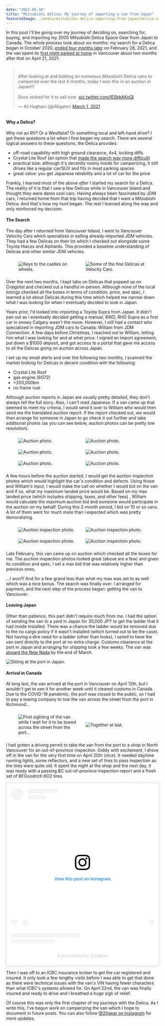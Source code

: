 ```yaml
---
date: "2021-05-10"
title: "Mitsubishi Delica: My journey of importing a van from Japan"
featuredImage: ./media/mitsubishi-delica-importing-from-japan/delica-alouette.jpg
---
```


In this post I'll be going over my journey of deciding on, searching for, buying, and importing my 2005 Mitsubishi
Delica Space Gear from Japan to Canada. The whole process took about six months: my search for a Delica began in October
2020,
[ended four months later](https://twitter.com/iAligator/status/1366257815191310336) on February 28, 2021, and the van
spent its [first night parked at home](https://twitter.com/iAligator/status/1385077315437162504) in Vancouver about two
months after that on April 21, 2021.

<div style="display: flex; justify-content: center">
  <blockquote class="twitter-tweet" data-theme="light"><p lang="en" dir="ltr">After looking at and bidding on numerous Mitsubishi Delica vans to camperize over the last 4 months, today I won this in an auction in Japan!!!<br><br>Sooo stoked for it to sail over. <a href="https://t.co/IESbbAKoQl">pic.twitter.com/IESbbAKoQl</a></p>&mdash; Ali Haghani (@iAligator) <a href="https://twitter.com/iAligator/status/1366257815191310336?ref_src=twsrc%5Etfw">March 1, 2021</a></blockquote> <script async src="https://platform.twitter.com/widgets.js" charset="utf-8"></script>
</div>

#### Why a Delica?

Why not an RV? Or a Westfalia? Or something local and left-hand drive? I got these questions a lot when I first began my
search. There are several logical answers to these questions, the Delica provides:

- off-road capability with high ground clearance, 4x4, locking diffs
- Crystal Lite Roof (an option that [made the search way more difficult](https://www.instagram.com/p/COVrA1DMhcY/))
- practical size: although it's decently roomy inside for camperizing, it still drives like a regular car/SUV and fits
  in most parking spaces
- great value: you get Japanese reliability and a lot of car for the price

Frankly, I learned most of the above _after_ I started my search for a Delica. The reality of it is that I saw a few
Delicas while in Vancouver Island and thought they were damn cool cars. Having always been fascinated by JDM cars, I
returned home from that trip having decided that I want a Mitsubishi Delica. And that's how my hunt began. The rest I
learned along the way and only reinforced my decision.

#### The Search

The day after I returned from Vancouver Island, I went to Vancouver Velocity Cars which specializes in selling
already-imported JDM vehicles. They had a few Delicas on their lot which I checked out alongside some Toyota Hiaces and
Alphards. This provided a baseline understanding of Delicas and other similar JDM vehicles.

<div style="display:flex; flex-direction:row; align-items: center; justify-content: center;">
  <div style="width:40%; padding:10px;">
    <img
      alt="Keys to the castles on wheels."
      src="./media/mitsubishi-delica-importing-from-japan/velocity-cars-keys.jpg"
    />
  </div>
  <div style="width:40%; padding:10px;">
    <img
      alt="Some of the fine Delicas at Velocity Cars."
      src="./media/mitsubishi-delica-importing-from-japan/velocity-cars-delicas.jpg"
    />
  </div>
</div>

Over the next two months, I kept tabs on Delicas that popped up on Craigslist and checked out a handful in-person.
Although none of the local listings checked all the boxes in terms of condition, price, and spec, I learned a lot about
Delicas during this time which helped me narrow down what I was looking for when I eventually decided to look in Japan.

Years prior, I'd looked into importing a Toyota Supra from Japan. It didn't pan out as I eventually decided getting a
manual, RWD, RHD Supra as a first car in snowy Calgary wasn't the move. However, I still had a contact who specialized
in importing JDM cars to Canada: William from JDM Connection. A few days before Christmas, I reached out to William,
letting him what I was looking for and at what price. I signed an import agreement, put down a $1000 deposit, and got
access to a portal that gave me access to all the Delicas going on auction across Japan.

I set up my email alerts and over the following two months, I scanned the market looking for Delicas in decent condition
with the following:

- Crystal Lite Roof
- gas engine (6G72)
- <200,000km
- no frame rust

Although auction reports in Japan are usually pretty detailed, they don't always tell the full story. Also, I can't read
Japanese. If a van came up that seemed to meet my crtieria, I would send it over to William who would then send me the
translated auction report. If the report checked out, we would then arrange for someone in Japan to go check it out
further and take additional photos (as you can see below, auction photos can be pretty low resolution).

<div style="display:flex; flex-direction:row; align-items: center; justify-content: center;">
  <div style="width:40%; padding:10px;">
    <img
      alt="Auction photo."
      src="./media/mitsubishi-delica-importing-from-japan/delica-auction-1.JPG"
    />
  </div>
  <div style="width:40%; padding:10px;">
    <img
      alt="Auction photo."
      src="./media/mitsubishi-delica-importing-from-japan/delica-auction-2.JPG"
    />
  </div>
</div>
<div style="display:flex; flex-direction:row; align-items: center; justify-content: center;">
  <div style="width:40%; padding:10px;">
    <img
      alt="Auction photo."
      src="./media/mitsubishi-delica-importing-from-japan/delica-auction-3.JPG"
    />
  </div>
  <div style="width:40%; padding:10px;">
    <img
      alt="Auction photo."
      src="./media/mitsubishi-delica-importing-from-japan/delica-auction-4.JPG"
    />
  </div>
</div>
<div style="display:flex; flex-direction:row; align-items: center; justify-content: center;">
  <div style="width:40%; padding:10px;">
    <img
      alt="Auction photo."
      src="./media/mitsubishi-delica-importing-from-japan/delica-auction-5.JPG"
    />
  </div>
  <div style="width:40%; padding:10px;">
    <img
      alt="Auction photo."
      src="./media/mitsubishi-delica-importing-from-japan/delica-auction-6.JPG"
    />
  </div>
</div>

A few hours before the auction started, I would get the auction inspection photos which would highlight the car's
condition and defects. Using those and William's input, I would make the call on whether I would bid on the van and if
so, what my maximum landed price would be. Based on my max landed price (which includes shipping, taxes, and other fees)
, William would calculate the maximum auction bid and someone would participate in the auction on my behalf. During this
2-month period, I bid on 10 or so vans. A lot of them went for much more than I expected which was pretty demoralizing.

<div style="display:flex; flex-direction:row; align-items: center; justify-content: center;">
  <div style="width:40%; padding:10px;">
    <img
      alt="Auction inspection photo."
      src="./media/mitsubishi-delica-importing-from-japan/delica-auction-inspection-1.jpg"
    />
  </div>
  <div style="width:40%; padding:10px;">
    <img
      alt="Auction inspection photo."
      src="./media/mitsubishi-delica-importing-from-japan/delica-auction-inspection-2.jpg"
    />
  </div>
</div>
<div style="display:flex; flex-direction:row; align-items: center; justify-content: center;">
  <div style="width:40%; padding:10px;">
    <img
      alt="Auction inspection photo."
      src="./media/mitsubishi-delica-importing-from-japan/delica-auction-inspection-3.JPG"
    />
  </div>
  <div style="width:40%; padding:10px;">
    <img
      alt="Auction inspection photo."
      src="./media/mitsubishi-delica-importing-from-japan/delica-auction-inspection-4.JPG"
    />
  </div>
</div>

Late February, this van came up on auction which checked all the boxes for me. The auction inspection photos looked
great (above are a few) and given its condition and spec, I set a max bid that was relatively higher than previous ones.

*...I won!!!* And for a few grand less than what my max was set to as well which was a nice bonus. The search was
finally over. I arranged for payment, and the next step of the process began: getting the van to Vancouver.

#### Leaving Japan

Other than patience, this part didn't require much from me. I had the option of sending the van to a yard in Japan for
30,000 JPY to get the ladder that it had inside installed. There was a chance the ladder would be removed due to the no
cargo policy if it wasn't installed (which turned out to be the case). Not having a dire need for a ladder (other than
looks), I opted to have the van sent directly to the port at no extra charge. Customs clearance at the port in Japan and
arranging for shipping took a few weeks. The van was [aboard the New Nada](https://www.instagram.com/p/CNGTrW5sOsF/)
by the end of March.

![Sitting at the port in Japan.](./media/mitsubishi-delica-importing-from-japan/delica-japan-port.JPG)

#### Arrival in Canada

At long last, the van arrived at the port in Vancouver on April 12th, but I wouldn't get to see it for another week
until it cleared customs in Canada. Due to the COVID-19 pandemic, the port was closed to the public, so I had to pay a
towing company to tow the van across the street from the port in Richmond...

<div style="display:flex; flex-direction:row; align-items: center; justify-content: center;">
  <div style="width:40%; padding:10px;">
    <img
      alt="First sighting of the van while I wait for it to be towed across the street from the port..."
      src="./media/mitsubishi-delica-importing-from-japan/delica-tow.JPG"
    />
  </div>
  <div style="width:40%; padding:10px;">
    <img
      alt="Together at last."
      src="./media/mitsubishi-delica-importing-from-japan/delica-and-me.jpg"
    />
  </div>
</div>

I had gotten a driving permit to take the van from the port to a shop in North Vancouver for an out-of-province
inspection. Giddy with excitement, I drove off in the van for the very first time on April 20th (*nice*). It needed
daytime running lights, some reflectors, and a new set of tires to pass inspection as the tires were quite old. It spent
the night at the shop and the next day, it was ready with a passing BC out-of-province inspection report and a fresh set
of BFGoodrich KO2 tires.

<div style="display: flex; justify-content: center">
  <blockquote class="instagram-media" data-instgrm-permalink="https://www.instagram.com/p/CN9GzoJMnRe/?utm_source=ig_embed&amp;utm_campaign=loading" data-instgrm-version="13" style=" background:#FFF; border:0; border-radius:3px; box-shadow:0 0 1px 0 rgba(0,0,0,0.5),0 1px 10px 0 rgba(0,0,0,0.15); margin: 1px; max-width:540px; min-width:326px; padding:0; width:99.375%; width:-webkit-calc(100% - 2px); width:calc(100% - 2px);"><div style="padding:16px;"> <a href="https://www.instagram.com/p/CN9GzoJMnRe/?utm_source=ig_embed&amp;utm_campaign=loading" style=" background:#FFFFFF; line-height:0; padding:0 0; text-align:center; text-decoration:none; width:100%;" target="_blank"> <div style=" display: flex; flex-direction: row; align-items: center;"> <div style="background-color: #F4F4F4; border-radius: 50%; flex-grow: 0; height: 40px; margin-right: 14px; width: 40px;"></div> <div style="display: flex; flex-direction: column; flex-grow: 1; justify-content: center;"> <div style=" background-color: #F4F4F4; border-radius: 4px; flex-grow: 0; height: 14px; margin-bottom: 6px; width: 100px;"></div> <div style=" background-color: #F4F4F4; border-radius: 4px; flex-grow: 0; height: 14px; width: 60px;"></div></div></div><div style="padding: 19% 0;"></div> <div style="display:block; height:50px; margin:0 auto 12px; width:50px;"><svg width="50px" height="50px" viewBox="0 0 60 60" version="1.1" xmlns="https://www.w3.org/2000/svg" xmlns:xlink="https://www.w3.org/1999/xlink"><g stroke="none" stroke-width="1" fill="none" fill-rule="evenodd"><g transform="translate(-511.000000, -20.000000)" fill="#000000"><g><path d="M556.869,30.41 C554.814,30.41 553.148,32.076 553.148,34.131 C553.148,36.186 554.814,37.852 556.869,37.852 C558.924,37.852 560.59,36.186 560.59,34.131 C560.59,32.076 558.924,30.41 556.869,30.41 M541,60.657 C535.114,60.657 530.342,55.887 530.342,50 C530.342,44.114 535.114,39.342 541,39.342 C546.887,39.342 551.658,44.114 551.658,50 C551.658,55.887 546.887,60.657 541,60.657 M541,33.886 C532.1,33.886 524.886,41.1 524.886,50 C524.886,58.899 532.1,66.113 541,66.113 C549.9,66.113 557.115,58.899 557.115,50 C557.115,41.1 549.9,33.886 541,33.886 M565.378,62.101 C565.244,65.022 564.756,66.606 564.346,67.663 C563.803,69.06 563.154,70.057 562.106,71.106 C561.058,72.155 560.06,72.803 558.662,73.347 C557.607,73.757 556.021,74.244 553.102,74.378 C549.944,74.521 548.997,74.552 541,74.552 C533.003,74.552 532.056,74.521 528.898,74.378 C525.979,74.244 524.393,73.757 523.338,73.347 C521.94,72.803 520.942,72.155 519.894,71.106 C518.846,70.057 518.197,69.06 517.654,67.663 C517.244,66.606 516.755,65.022 516.623,62.101 C516.479,58.943 516.448,57.996 516.448,50 C516.448,42.003 516.479,41.056 516.623,37.899 C516.755,34.978 517.244,33.391 517.654,32.338 C518.197,30.938 518.846,29.942 519.894,28.894 C520.942,27.846 521.94,27.196 523.338,26.654 C524.393,26.244 525.979,25.756 528.898,25.623 C532.057,25.479 533.004,25.448 541,25.448 C548.997,25.448 549.943,25.479 553.102,25.623 C556.021,25.756 557.607,26.244 558.662,26.654 C560.06,27.196 561.058,27.846 562.106,28.894 C563.154,29.942 563.803,30.938 564.346,32.338 C564.756,33.391 565.244,34.978 565.378,37.899 C565.522,41.056 565.552,42.003 565.552,50 C565.552,57.996 565.522,58.943 565.378,62.101 M570.82,37.631 C570.674,34.438 570.167,32.258 569.425,30.349 C568.659,28.377 567.633,26.702 565.965,25.035 C564.297,23.368 562.623,22.342 560.652,21.575 C558.743,20.834 556.562,20.326 553.369,20.18 C550.169,20.033 549.148,20 541,20 C532.853,20 531.831,20.033 528.631,20.18 C525.438,20.326 523.257,20.834 521.349,21.575 C519.376,22.342 517.703,23.368 516.035,25.035 C514.368,26.702 513.342,28.377 512.574,30.349 C511.834,32.258 511.326,34.438 511.181,37.631 C511.035,40.831 511,41.851 511,50 C511,58.147 511.035,59.17 511.181,62.369 C511.326,65.562 511.834,67.743 512.574,69.651 C513.342,71.625 514.368,73.296 516.035,74.965 C517.703,76.634 519.376,77.658 521.349,78.425 C523.257,79.167 525.438,79.673 528.631,79.82 C531.831,79.965 532.853,80.001 541,80.001 C549.148,80.001 550.169,79.965 553.369,79.82 C556.562,79.673 558.743,79.167 560.652,78.425 C562.623,77.658 564.297,76.634 565.965,74.965 C567.633,73.296 568.659,71.625 569.425,69.651 C570.167,67.743 570.674,65.562 570.82,62.369 C570.966,59.17 571,58.147 571,50 C571,41.851 570.966,40.831 570.82,37.631"></path></g></g></g></svg></div><div style="padding-top: 8px;"> <div style=" color:#3897f0; font-family:Arial,sans-serif; font-size:14px; font-style:normal; font-weight:550; line-height:18px;"> View this post on Instagram</div></div><div style="padding: 12.5% 0;"></div> <div style="display: flex; flex-direction: row; margin-bottom: 14px; align-items: center;"><div> <div style="background-color: #F4F4F4; border-radius: 50%; height: 12.5px; width: 12.5px; transform: translateX(0px) translateY(7px);"></div> <div style="background-color: #F4F4F4; height: 12.5px; transform: rotate(-45deg) translateX(3px) translateY(1px); width: 12.5px; flex-grow: 0; margin-right: 14px; margin-left: 2px;"></div> <div style="background-color: #F4F4F4; border-radius: 50%; height: 12.5px; width: 12.5px; transform: translateX(9px) translateY(-18px);"></div></div><div style="margin-left: 8px;"> <div style=" background-color: #F4F4F4; border-radius: 50%; flex-grow: 0; height: 20px; width: 20px;"></div> <div style=" width: 0; height: 0; border-top: 2px solid transparent; border-left: 6px solid #f4f4f4; border-bottom: 2px solid transparent; transform: translateX(16px) translateY(-4px) rotate(30deg)"></div></div><div style="margin-left: auto;"> <div style=" width: 0px; border-top: 8px solid #F4F4F4; border-right: 8px solid transparent; transform: translateY(16px);"></div> <div style=" background-color: #F4F4F4; flex-grow: 0; height: 12px; width: 16px; transform: translateY(-4px);"></div> <div style=" width: 0; height: 0; border-top: 8px solid #F4F4F4; border-left: 8px solid transparent; transform: translateY(-4px) translateX(8px);"></div></div></div> <div style="display: flex; flex-direction: column; flex-grow: 1; justify-content: center; margin-bottom: 24px;"> <div style=" background-color: #F4F4F4; border-radius: 4px; flex-grow: 0; height: 14px; margin-bottom: 6px; width: 224px;"></div> <div style=" background-color: #F4F4F4; border-radius: 4px; flex-grow: 0; height: 14px; width: 144px;"></div></div></a><p style=" color:#c9c8cd; font-family:Arial,sans-serif; font-size:14px; line-height:17px; margin-bottom:0; margin-top:8px; overflow:hidden; padding:8px 0 7px; text-align:center; text-overflow:ellipsis; white-space:nowrap;"><a href="https://www.instagram.com/p/CN9GzoJMnRe/?utm_source=ig_embed&amp;utm_campaign=loading" style=" color:#c9c8cd; font-family:Arial,sans-serif; font-size:14px; font-style:normal; font-weight:normal; line-height:17px; text-decoration:none;" target="_blank">A post shared by @20gear</a></p></div></blockquote> <script async src="//www.instagram.com/embed.js"></script>
</div>

Then I was off to an ICBC insurance broker to get the car registered and insured. It only took a few lengthy visits
before I was able to get that done as there were technical issues with the van's VIN having fewer characters than what
ICBC's systems allowed for. On April 22nd, the van was finally insured and ready to drive and I breathed a huge sigh of
relief.

Of course this was only the first chapter of my journeys with the Delica. As I write this, I've begun work on
camperizing the van which I hope to document in future posts. You can also
follow [@20gear on Instagram](https://instagram.com/20gear) for more updates.
